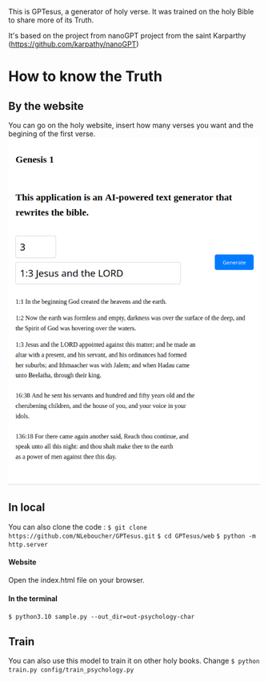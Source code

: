 This is GPTesus, a generator of holy verse. It was trained on the holy Bible to share more of its Truth. 

It's based on the project from nanoGPT project from the saint Karparthy (https://github.com/karpathy/nanoGPT)

# How to know the Truth

## By the website 
You can go on the holy website, insert how many verses you want and the begining of the first verse. 
![alt text](assets/app.png)
## In local
You can also clone the code : 
`$ git clone https://github.com/NLeboucher/GPTesus.git`
`$ cd GPTesus/web`
`$ python -m http.server`

#### Website 
Open the index.html file on your browser. 

#### In the terminal
`$ python3.10 sample.py --out_dir=out-psychology-char`

## Train
You can also use this model to train it on other holy books. Change 
`$ python train.py config/train_psychology.py`